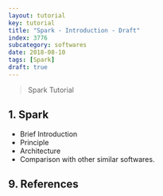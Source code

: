 ```yaml
---
layout: tutorial
key: tutorial
title: "Spark - Introduction - Draft"
index: 3776
subcategory: softwares
date: 2018-08-10
tags: [Spark]
draft: true
---
```


> Spark Tutorial

## 1. Spark
* Brief Introduction
* Principle
* Architecture
* Comparison with other similar softwares.


## 9. References
